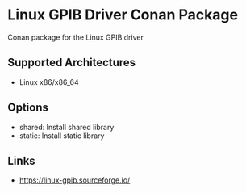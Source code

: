 # Linux GPIB Driver Conan Package
Conan package for the Linux GPIB driver

## Supported Architectures
* Linux x86/x86_64

## Options
* shared: Install shared library
* static: Install static library

## Links
* https://linux-gpib.sourceforge.io/
